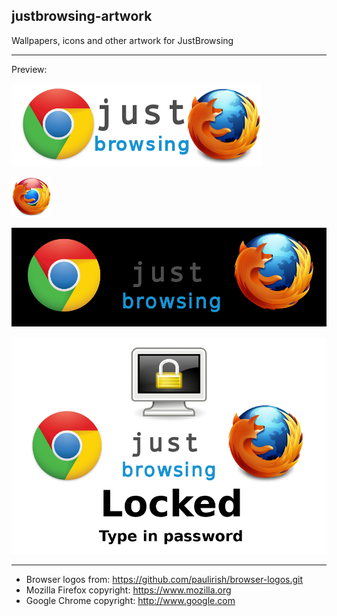 justbrowsing-artwork
--------------------

Wallpapers, icons and other artwork for JustBrowsing

--------------------
Preview:

![Alt text](justbrowsing-text.png "Text logo")

![Alt text](logo/firechrome4_64.png "Circle logo")

![Alt text](justbrowsing-banner.png "Banner")

![Alt text](justbrowsing-lockscreen.png "Lockscreen")

--------------------
- Browser logos from: https://github.com/paulirish/browser-logos.git
- Mozilla Firefox copyright: https://www.mozilla.org
- Google Chrome copyright: http://www.google.com
